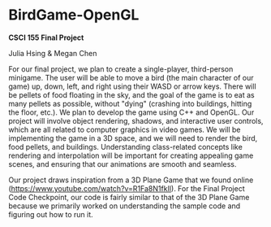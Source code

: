 # BirdGame-OpenGL
**CSCI 155 Final Project** <br>

Julia Hsing & Megan Chen <br>

For our final project, we plan to create a single-player, third-person minigame. The user will be able to move a bird (the main character of our game) up, down, left, and right using their WASD or arrow keys. There will be pellets of food floating in the sky, and the goal of the game is to eat as many pellets as possible, without "dying" (crashing into buildings, hitting the floor, etc.). We plan to develop the game using C++ and OpenGL. Our project will involve object rendering, shadows, and interactive user controls, which are all related to computer graphics in video games. We will be implementing the game in a 3D space, and we will need to render the bird, food pellets, and buildings. Understanding class-related concepts like rendering and interpolation will be important for creating appealing game scenes, and ensuring that our animations are smooth and seamless. <br>

Our project draws inspiration from a 3D Plane Game that we found online (https://www.youtube.com/watch?v=R1Fa8N1fklI). For the Final Project Code Checkpoint, our code is fairly similar to that of the 3D Plane Game because we primarily worked on understanding the sample code and figuring out how to run it.
